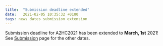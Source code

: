 ```yaml
---
title:  "Submission deadline extended"
date:   2021-02-05 10:35:32 +0100
tags: news dates submission extension
---
```


Submission deadline for A2HC2021 has been extended to **March, 1st** 2021!
See [Submission](/sub/) page for the other dates.
